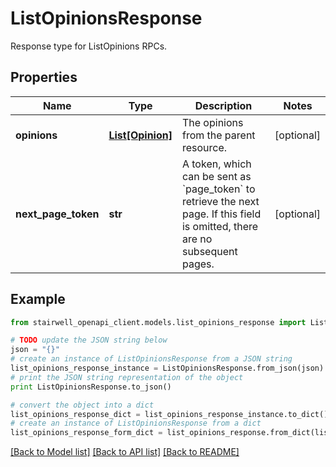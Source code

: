 # ListOpinionsResponse

Response type for ListOpinions RPCs.

## Properties
Name | Type | Description | Notes
------------ | ------------- | ------------- | -------------
**opinions** | [**List[Opinion]**](Opinion.md) | The opinions from the parent resource. | [optional] 
**next_page_token** | **str** | A token, which can be sent as &#x60;page_token&#x60; to retrieve the next page. If this field is omitted, there are no subsequent pages. | [optional] 

## Example

```python
from stairwell_openapi_client.models.list_opinions_response import ListOpinionsResponse

# TODO update the JSON string below
json = "{}"
# create an instance of ListOpinionsResponse from a JSON string
list_opinions_response_instance = ListOpinionsResponse.from_json(json)
# print the JSON string representation of the object
print ListOpinionsResponse.to_json()

# convert the object into a dict
list_opinions_response_dict = list_opinions_response_instance.to_dict()
# create an instance of ListOpinionsResponse from a dict
list_opinions_response_form_dict = list_opinions_response.from_dict(list_opinions_response_dict)
```
[[Back to Model list]](../README.md#documentation-for-models) [[Back to API list]](../README.md#documentation-for-api-endpoints) [[Back to README]](../README.md)


